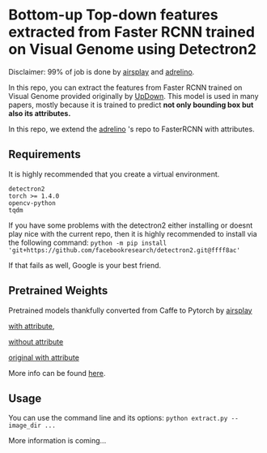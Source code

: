 # Bottom-up Top-down features extracted from Faster RCNN trained on Visual Genome using Detectron2

Disclaimer: 99% of job is done by [airsplay](https://github.com/airsplay/py-bottom-up-attention/) and 
[adrelino](https://github.com/adrelino/py-bottom-up-attention-extracted).

In this repo, you can extract the features from Faster RCNN trained on 
Visual Genome provided originally by [UpDown](https://github.com/peteanderson80/bottom-up-attention).
This model is used in many papers, mostly because it is trained to predict **not only bounding box 
but also its attributes.** 

In this repo, we extend the [adrelino](https://github.com/adrelino/py-bottom-up-attention-extracted) 's repo 
to FasterRCNN with attributes. 
 
## Requirements
It is highly recommended that you create a virtual environment. 
```
detectron2
torch >= 1.4.0
opencv-python
tqdm
```
If you have some problems with the detectron2 either installing or doesnt play nice with the current repo, 
then it is highly recommended to install via the following command:
```python -m pip install 'git+https://github.com/facebookresearch/detectron2.git@ffff8ac'```

If that fails as well, Google is your best friend.

## Pretrained Weights
Pretrained models thankfully converted from Caffe to Pytorch by [airsplay](https://github.com/airsplay/py-bottom-up-attention/)

[with attribute](https://nlp1.cs.unc.edu/models/faster_rcnn_from_caffe_attr.pkl),

[without attribute](https://nlp1.cs.unc.edu/models/faster_rcnn_from_caffe.pkl)

[original with attribute](http://nlp.cs.unc.edu/models/faster_rcnn_from_caffe_attr_original.pkl)

More info can be found [here](https://github.com/airsplay/py-bottom-up-attention#feature-extraction-scripts-for-ms-coco).

## Usage
You can use the command line and its options:
````python extract.py --image_dir ... ````

More information is coming...